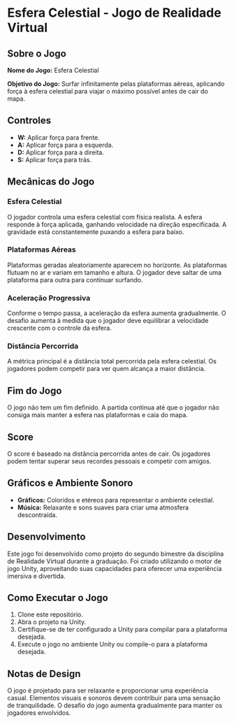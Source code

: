 # Esfera Celestial - Jogo de Realidade Virtual

## Sobre o Jogo

**Nome do Jogo:** Esfera Celestial

**Objetivo do Jogo:** Surfar infinitamente pelas plataformas aéreas, aplicando força à esfera celestial para viajar o máximo possível antes de cair do mapa.

## Controles

- **W:** Aplicar força para frente.
- **A:** Aplicar força para a esquerda.
- **D:** Aplicar força para a direita.
-  **S:** Aplicar força para trás.

## Mecânicas do Jogo

### Esfera Celestial

O jogador controla uma esfera celestial com física realista. A esfera responde à força aplicada, ganhando velocidade na direção especificada. A gravidade está constantemente puxando a esfera para baixo.

### Plataformas Aéreas

Plataformas geradas aleatoriamente aparecem no horizonte. As plataformas flutuam no ar e variam em tamanho e altura. O jogador deve saltar de uma plataforma para outra para continuar surfando.

### Aceleração Progressiva

Conforme o tempo passa, a aceleração da esfera aumenta gradualmente. O desafio aumenta à medida que o jogador deve equilibrar a velocidade crescente com o controle da esfera.

### Distância Percorrida

A métrica principal é a distância total percorrida pela esfera celestial. Os jogadores podem competir para ver quem alcança a maior distância.

## Fim do Jogo

O jogo não tem um fim definido. A partida continua até que o jogador não consiga mais manter a esfera nas plataformas e caia do mapa.

## Score

O score é baseado na distância percorrida antes de cair. Os jogadores podem tentar superar seus recordes pessoais e competir com amigos.

## Gráficos e Ambiente Sonoro

- **Gráficos:** Coloridos e etéreos para representar o ambiente celestial.
- **Música:** Relaxante e sons suaves para criar uma atmosfera descontraída.

## Desenvolvimento

Este jogo foi desenvolvido como projeto do segundo bimestre da disciplina de Realidade Virtual durante a graduação. Foi criado utilizando o motor de jogo Unity, aproveitando suas capacidades para oferecer uma experiência imersiva e divertida.

## Como Executar o Jogo

1. Clone este repositório.
2. Abra o projeto na Unity.
3. Certifique-se de ter configurado a Unity para compilar para a plataforma desejada.
4. Execute o jogo no ambiente Unity ou compile-o para a plataforma desejada.

## Notas de Design

O jogo é projetado para ser relaxante e proporcionar uma experiência casual. Elementos visuais e sonoros devem contribuir para uma sensação de tranquilidade. O desafio do jogo aumenta gradualmente para manter os jogadores envolvidos.
